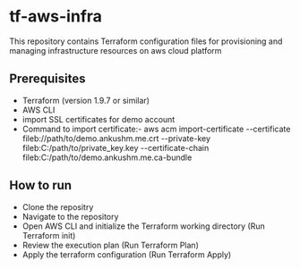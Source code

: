 # tf-aws-infra
This repository contains Terraform configuration files for provisioning and managing infrastructure resources on aws cloud platform

## Prerequisites
- Terraform (version 1.9.7 or similar)
- AWS CLI
- import SSL certificates for demo account
- Command to import certificate:-
aws acm import-certificate --certificate fileb://path/to/demo.ankushm.me.crt  --private-key fileb:C:/path/to/private_key.key  --certificate-chain fileb:C:/path/to/demo.ankushm.me.ca-bundle

## How to run
- Clone the repositry
- Navigate to the repository
- Open AWS CLI and initialize the Terraform working directory (Run Terraform init)
- Review the execution plan (Run Terraform Plan)
- Apply the terraform configuration (Run Terraform Apply)